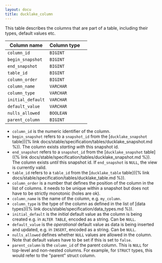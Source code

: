 ```yaml
---
layout: docu
title: ducklake_column
---
```


This table describes the columns that are part of a table, including their types, default values etc.

| Column name       | Column type |             |
| ----------------- | ----------- | ----------- |
| `column_id`       | `BIGINT`    |             |
| `begin_snapshot`  | `BIGINT`    |             |
| `end_snapshot`    | `BIGINT`    |             |
| `table_id`        | `BIGINT`    |             |
| `column_order`    | `BIGINT`    |             |
| `column_name`     | `VARCHAR`   |             |
| `column_type`     | `VARCHAR`   |             |
| `initial_default` | `VARCHAR`   |             |
| `default_value`   | `VARCHAR`   |             |
| `nulls_allowed`   | `BOOLEAN`   |             |
| `parent_column`   | `BIGINT`    |             |

- `column_id` is the numeric identifier of the column.
- `begin_snapshot` refers to a `snapshot_id` from the [`ducklake_snapshot` table]({% link docs/stable/specification/tables/ducklake_snapshot.md %}). The column exists *starting with* this snapshot id.
- `end_snapshot` refers to a `snapshot_id` from the [`ducklake_snapshot` table]({% link docs/stable/specification/tables/ducklake_snapshot.md %}). The column exists *until* this snapshot id. If `end_snapshot` is `NULL`, the view is currently valid.
- `table_id` refers to a `table_id` from the [`ducklake_table` table]({% link docs/stable/specification/tables/ducklake_table.md %}).
- `column_order` is a number that defines the position of the column in the list of columns. it needs to be unique within a snapshot but does not have to be strictly monotonic (holes are ok).
- `column_name` is the name of the column, e.g. `my_column`.
- `column_type` is the type of the column as defined in the list of [data types]({% link docs/stable/specification/data_types.md %}).
- `initial_default` is the *initial* default value as the column is being created e.g. in `ALTER TABLE`, encoded as a string. Can be `NULL`.
- `default_value` is the *operational* default value as data is being inserted and updated, e.g. in `INSERT`, encoded as a string. Can be `NULL`.
- `nulls_allowed` defines whether `NULL` values are allowed in the column. Note that default values have to be set if this is set to `false`.
- `parent_column` is the `column_id` of the parent column. This is `NULL` for top-level and non-nested columns. For example, for `STRUCT` types, this would refer to the "parent" struct column.

